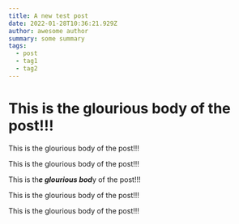```yaml
---
title: A new test post
date: 2022-01-28T10:36:21.929Z
author: awesome author
summary: some summary
tags:
  - post
  - tag1
  - tag2
---
```

# This is the glourious body of the post!!!

This is the glourious body of the post!!!

This is the glourious body of the post!!!

This is th***e glourious bod***y of the post!!!

This is the glourious body of the post!!!

This is the glourious body of the post!!!
